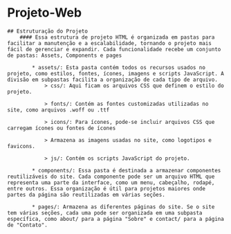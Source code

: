 # Projeto-Web
    ## Estruturação do Projeto
        #### Essa estrutura de projeto HTML é organizada em pastas para facilitar a manutenção e a escalabilidade, tornando o projeto mais fácil de gerenciar e expandir. Cada funcionalidade recebe um conjunto de pastas: Assets, Components e pages

            * assets/: Esta pasta contém todos os recursos usados no projeto, como estilos, fontes, ícones, imagens e scripts JavaScript. A divisão em subpastas facilita a organização de cada tipo de arquivo.
                > css/: Aqui ficam os arquivos CSS que definem o estilo do projeto.

                > fonts/: Contém as fontes customizadas utilizadas no site, como arquivos .woff ou .ttf

                > icons/: Para ícones, pode-se incluir arquivos CSS que carregam ícones ou fontes de ícones 

                > Armazena as imagens usadas no site, como logotipos e favicons.

                > js/: Contém os scripts JavaScript do projeto.

            * components/: Essa pasta é destinada a armazenar componentes reutilizáveis do site. Cada componente pode ser um arquivo HTML que representa uma parte da interface, como um menu, cabeçalho, rodapé, entre outros. Essa organização é útil para projetos maiores onde partes da página são reutilizadas em várias seções.

            * pages/: Armazena as diferentes páginas do site. Se o site tem várias seções, cada uma pode ser organizada em uma subpasta específica, como about/ para a página "Sobre" e contact/ para a página de "Contato".